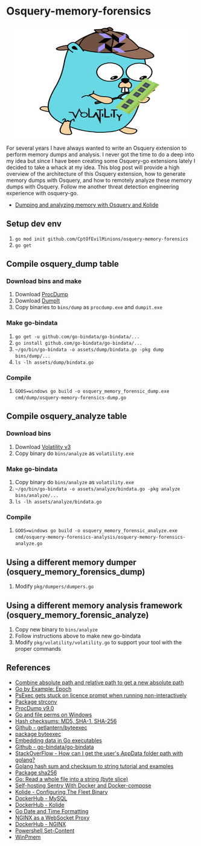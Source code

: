 # Osquery-memory-forensics

<p align="center">
  <img width="460" height="300" src=".img/memory_gopher.png">
</p>

For several years I have always wanted to write an Osquery extension to perform memory dumps and analysis. I never got the time to do a deep into my idea but since I have been creating some Osquery-go extensions lately I decided to take a whack at my idea. This blog post will provide a high overview of the architecture of this Osquery extension, how to generate memory dumps with Osquery, and how to remotely analyze these memory dumps with Osquery. Follow me another threat detection engineering experience with osquery-go.

* [Dumping and analyzing memory with Osquery and Kolide](https://holdmybeersecurity.com/2020/03/04/adventures-of-the-sherlock-holmes-memory-gopher-dumping-and-analyzing-memory-with-osquery-and-kolide/)

## Setup dev env
1. `go mod init github.com/CptOfEvilMinions/osquery-memory-forensics`
1. `go get`

## Compile osquery_dump table
### Download bins and make
1. Download [ProcDump](https://docs.microsoft.com/en-us/sysinternals/downloads/procdump)
1. Download [DumpIt](https://blog.comae.io/your-favorite-memory-toolkit-is-back-f97072d33d5c)
1. Copy binaries to `bins/dump` as `procdump.exe` and `dumpit.exe`

### Make go-bindata
1. `go get -u github.com/go-bindata/go-bindata/...`
1. `go install github.com/go-bindata/go-bindata/...`
1. `~/go/bin/go-bindata -o assets/dump/bindata.go -pkg dump bins/dump/...`
1. `ls -lh assets/dump/bindata.go`

### Compile
1. `GOOS=windows go build -o osquery_memory_forensic_dump.exe cmd/dump/osquery-memory-forensics-dump.go`

## Compile osquery_analyze table
### Download bins
1. Download [Volatility v3](https://github.com/volatilityfoundation/volatility3/releases/download/v1.0.0-beta.1/volatility3-windows-binaries-1.0.0-beta.1.zip)
1. Copy binary do `bins/analyze` as `volatility.exe`

### Make go-bindata
1. Copy binary do `bins/analyze` as `volatility.exe`
1. `~/go/bin/go-bindata -o assets/analyze/bindata.go -pkg analyze bins/analyze/...`
1. `ls -lh assets/analyze/bindata.go`

### Compile
1. `GOOS=windows go build -o osquery_memory_forensic_analyze.exe cmd/osquery-memory-forensics-analysis/osquery-memory-forensics-analyze.go`

## Using a different memory dumper (osquery_memory_forensics_dump)
1. Modify `pkg/dumpers/dumpers.go`

## Using a different memory analysis framework (osquery_memory_forensic_analyze)
1. Copy new binary to `bins/analyze`
1. Follow instructions above to make new go-bindata
1. Modify `pkg/volatility/volatility.go` to support your tool with the proper commands

## References
* [Combine absolute path and relative path to get a new absolute path](https://stackoverflow.com/questions/13078314/combine-absolute-path-and-relative-path-to-get-a-new-absolute-path)
* [Go by Example: Epoch](https://gobyexample.com/epoch)
* [PsExec gets stuck on licence prompt when running non-interactively](https://stackoverflow.com/questions/5151034/psexec-gets-stuck-on-licence-prompt-when-running-non-interactively)
* [Package strconv](https://golang.org/pkg/strconv/)
* [ProcDump v9.0](https://docs.microsoft.com/en-us/sysinternals/downloads/procdump)
* [Go and file perms on Windows](https://medium.com/@MichalPristas/go-and-file-perms-on-windows-3c944d55dd44)
* [Hash checksums: MD5, SHA-1, SHA-256](https://yourbasic.org/golang/hash-md5-sha256-string-file/)
* [Github - getlantern/byteexec](https://github.com/getlantern/byteexec)
* [package byteexec](https://pkg.go.dev/github.com/getlantern/byteexec?tab=doc#Exec)
* [Embedding data in Go executables](https://scene-si.org/2017/08/22/embedding-data-in-go-executables/)
* [Github - go-bindata/go-bindata](https://github.com/go-bindata/go-bindata)
* [StackOverFlow - How can I get the user's AppData folder path with golang?](https://stackoverflow.com/questions/56181604/how-can-i-get-the-users-appdata-folder-path-with-golang)
* [Golang hash sum and checksum to string tutorial and examples](https://mrwaggel.be/post/golang-hash-sum-and-checksum-to-string-tutorial-and-examples/)
* [Package sha256](https://golang.org/pkg/crypto/sha256/)
* [Go: Read a whole file into a string (byte slice)](https://programming.guide/go/read-file-to-string.html)
* [Self-hosting Sentry With Docker and Docker-compose](https://mikedombrowski.com/2018/03/self-hosting-sentry-with-docker-and-docker-compose/)
* [Kolide - Configuring The Fleet Binary](https://github.com/kolide/fleet/blob/master/docs/infrastructure/configuring-the-fleet-binary.md)
* [DockerHub - MySQL](https://hub.docker.com/_/mysql?tab=description)
* [DockerHub - Kolide](https://hub.docker.com/r/kolide/fleet)
* [Go Date and Time Formatting](https://flaviocopes.com/go-date-time-format/)
* [NGINX as a WebSocket Proxy](https://www.nginx.com/blog/websocket-nginx/)
* [DockerHub - NGINX](https://hub.docker.com/_/nginx?tab=tags)
* [Powershell Set-Content](https://docs.microsoft.com/en-us/powershell/module/microsoft.powershell.management/set-content?view=powershell-7)
* [WinPmem](https://github.com/Velocidex/c-aff4/releases/download/v3.3.rc3/winpmem_v3.3.rc3.exe)
